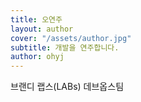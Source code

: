```yaml
---
title: 오연주
layout: author
cover: "/assets/author.jpg"
subtitle: 개발을 연주합니다.
author: ohyj
---
```


브랜디 랩스(LABs) 데브옵스팀
